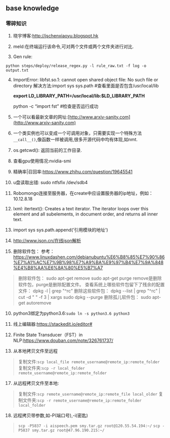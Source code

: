 ﻿**base knowledge**
-------------
### 零碎知识

 1. 晓宇博客:http://jschenxiaoyu.blogspot.hk

 2. meld:在终端运行该命令,可对两个文件或两个文件夹进行对比.

 3. Gen rule:

 `python steps/deploy/release_regex.py -l rule_raw.txt -f log -o output.txt`
 

 4. ImportError: libfst.so.1: cannot open shared object file: No such file or directory
    解决方法:import sys
    sys.path #查看里面是否包含/usr/local/lib

    **export LD_LIBRARY_PATH=/usr/local/lib:$LD_LIBRARY_PATH**

    python -c “import fst” #检查是否运行成功
  
 
 5. 一个可以看最新文章的网址:[http://www.arxiv-sanity.com](http://www.arxiv-sanity.com)

 7. 一个类实例也可以变成一个可调用对象，只需要实现一个特殊方法`__call__()`,像函数一样被调用,很多开源代码中均有体现,如nmt.
 8. os.getcwd(): 返回当前的工作目录.

 9. 查看gpu使用情况:nvidia-smi
 10. 精确率|召回率:https://www.zhihu.com/question/19645541

 11. u盘读取出错:  sudo ntfsfix /dev/sdb4

 5. Robomongo连接至服务器，在create中应设置服务器的ip地址，例如：10.12.8.18
 6. lxml: itertext():
Creates a text iterator. The iterator loops over this element and all subelements, in document order, and returns all inner text.

 7. import sys
sys.path.append(’引用模块的地址')

 8. http://www.json.cn/在线json解析
 9. 删除软件包：
 参考：https://www.linuxdashen.com/debianubuntu%E6%B8%85%E7%90%86%E7%A1%AC%E7%9B%98%E7%A9%BA%E9%97%B4%E7%9A%848%E4%B8%AA%E6%8A%80%E5%B7%A7
 >删除软件包：
sudo apt-get remove <package-name>
sudo apt-get purge <package-name>
remove是删除软件包，purge是删除配置文件。
查看系统上哪些软件包留下了残余的配置文件：
dpkg -l | grep "^rc"
删除这些软件包：
dpkg --list | grep "^rc" | cut -d " " -f 3 | xargs sudo dpkg --purge
删除孤儿软件包：
sudo apt-get autoremove 

 10. python3绑定为python3.6:`sudo ln -s python3.6 python3`

 12. 线上编辑器:https://stackedit.io/editor#
 13. Finite State Transducer（FST）in NLP:https://www.douban.com/note/326761737/
 16. 从本地拷贝文件至远程
 >复制文件:`scp local_file remote_username@remote_ip:remote_folder`
 >复制文件夹:`scp -r local_folder remote_username@remote_ip:remote_folder`
 
 17. 从远程拷贝文件至本地:
  >复制文件:`scp remote_username@remote_ip:remote_file local_older`
 >复制文件夹:`scp -r remote_username@remote_ip:remote_folder local_folder`
 
 18. 远程拷贝带参数,如-P(端口号),-i(密匙)
 >`scp -P5837 -i aispeech.pem smy.tar.gz root@120.55.54.194:~/`
 >`scp -P5837 smy.tar.gz root@47.96.190.215:~/`

